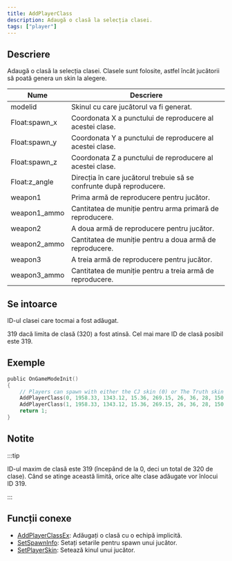 ```yaml
---
title: AddPlayerClass
description: Adaugă o clasă la selecția clasei.
tags: ["player"]
---
```


## Descriere

Adaugă o clasă la selecția clasei. Clasele sunt folosite, astfel încât jucătorii să poată genera un skin la alegere.

| Nume          | Descriere                                                            |
| ------------- | -------------------------------------------------------------------- |
| modelid       | Skinul cu care jucătorul va fi generat.                              |
| Float:spawn_x | Coordonata X a punctului de reproducere al acestei clase.            |
| Float:spawn_y | Coordonata Y a punctului de reproducere al acestei clase.            |
| Float:spawn_z | Coordonata Z a punctului de reproducere al acestei clase.            |
| Float:z_angle | Direcția în care jucătorul trebuie să se confrunte după reproducere. |
| weapon1       | Prima armă de reproducere pentru jucător.                            |
| weapon1_ammo  | Cantitatea de muniție pentru arma primară de reproducere.            |
| weapon2       | A doua armă de reproducere pentru jucător.                           |
| weapon2_ammo  | Cantitatea de muniție pentru a doua armă de reproducere.             |
| weapon3       | A treia armă de reproducere pentru jucător.                          |
| weapon3_ammo  | Cantitatea de muniție pentru a treia armă de reproducere.            |

## Se intoarce

ID-ul clasei care tocmai a fost adăugat.

319 dacă limita de clasă (320) a fost atinsă. Cel mai mare ID de clasă posibil este 319.

## Exemple

```c
public OnGameModeInit()
{
    // Players can spawn with either the CJ skin (0) or The Truth skin (1).
    AddPlayerClass(0, 1958.33, 1343.12, 15.36, 269.15, 26, 36, 28, 150, 0, 0); // CJ
    AddPlayerClass(1, 1958.33, 1343.12, 15.36, 269.15, 26, 36, 28, 150, 0, 0); // The Truth
    return 1;
}
```

## Notite

:::tip

ID-ul maxim de clasă este 319 (începând de la 0, deci un total de 320 de clase). Când se atinge această limită, orice alte clase adăugate vor înlocui ID 319.

:::

## Funcții conexe

- [AddPlayerClassEx](AddPlayerClassEx.md): Adăugați o clasă cu o echipă implicită.
- [SetSpawnInfo](SetSpawnInfo.md): Setați setarile pentru spawn unui jucător.
- [SetPlayerSkin](SetPlayerSkin.md): Setează kinul unui jucător.

